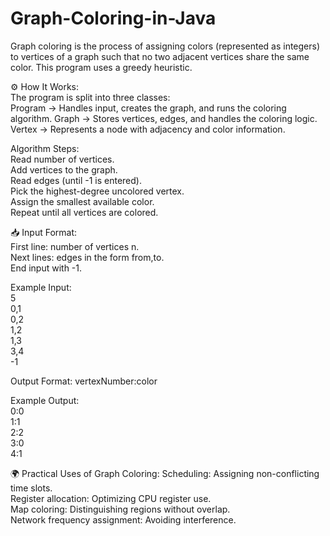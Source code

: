 # Graph-Coloring-in-Java
Graph coloring is the process of assigning colors (represented as integers) to vertices of a graph such that no two adjacent vertices share the same color. This program uses a greedy heuristic.

⚙️ How It Works:  
The program is split into three classes:  
Program → Handles input, creates the graph, and runs the coloring algorithm.
Graph → Stores vertices, edges, and handles the coloring logic.
Vertex → Represents a node with adjacency and color information.

Algorithm Steps:  
Read number of vertices.  
Add vertices to the graph.  
Read edges (until -1 is entered).  
Pick the highest-degree uncolored vertex.  
Assign the smallest available color.  
Repeat until all vertices are colored.  

📥 Input Format:  
First line: number of vertices n.  
Next lines: edges in the form from,to.  
End input with -1.  

Example Input:  
    5  
    0,1  
    0,2  
    1,2  
    1,3  
    3,4  
    -1  

Output Format:
vertexNumber:color

Example Output:  
      0:0  
      1:1  
      2:2  
      3:0   
      4:1  

🌍 Practical Uses of Graph Coloring:
Scheduling: Assigning non-conflicting time slots.  
Register allocation: Optimizing CPU register use.  
Map coloring: Distinguishing regions without overlap.  
Network frequency assignment: Avoiding interference.  
